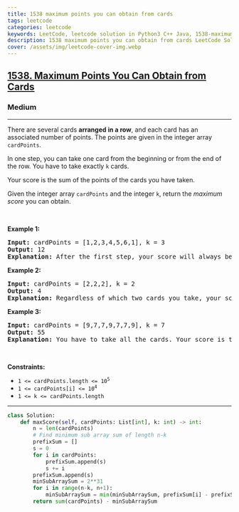 ```yaml
---
title: 1538 maximum points you can obtain from cards
tags: leetcode
categories: leetcode
keywords: LeetCode, leetcode solution in Python3 C++ Java, 1538-maximum-points-you-can-obtain-from-cards solution
description: 1538 maximum points you can obtain from cards LeetCode Solution Explained
cover: /assets/img/leetcode-cover-img.webp
---
```





<h2><a href="https://leetcode.com/problems/maximum-points-you-can-obtain-from-cards">1538. Maximum Points You Can Obtain from Cards</a></h2><h3>Medium</h3><hr><p>There are several cards <strong>arranged in a row</strong>, and each card has an associated number of points. The points are given in the integer array <code>cardPoints</code>.</p>

<p>In one step, you can take one card from the beginning or from the end of the row. You have to take exactly <code>k</code> cards.</p>

<p>Your score is the sum of the points of the cards you have taken.</p>

<p>Given the integer array <code>cardPoints</code> and the integer <code>k</code>, return the <em>maximum score</em> you can obtain.</p>

<p>&nbsp;</p>
<p><strong class="example">Example 1:</strong></p>

<pre>
<strong>Input:</strong> cardPoints = [1,2,3,4,5,6,1], k = 3
<strong>Output:</strong> 12
<strong>Explanation:</strong> After the first step, your score will always be 1. However, choosing the rightmost card first will maximize your total score. The optimal strategy is to take the three cards on the right, giving a final score of 1 + 6 + 5 = 12.
</pre>

<p><strong class="example">Example 2:</strong></p>

<pre>
<strong>Input:</strong> cardPoints = [2,2,2], k = 2
<strong>Output:</strong> 4
<strong>Explanation:</strong> Regardless of which two cards you take, your score will always be 4.
</pre>

<p><strong class="example">Example 3:</strong></p>

<pre>
<strong>Input:</strong> cardPoints = [9,7,7,9,7,7,9], k = 7
<strong>Output:</strong> 55
<strong>Explanation:</strong> You have to take all the cards. Your score is the sum of points of all cards.
</pre>

<p>&nbsp;</p>
<p><strong>Constraints:</strong></p>

<ul>
	<li><code>1 &lt;= cardPoints.length &lt;= 10<sup>5</sup></code></li>
	<li><code>1 &lt;= cardPoints[i] &lt;= 10<sup>4</sup></code></li>
	<li><code>1 &lt;= k &lt;= cardPoints.length</code></li>
</ul>


---




```python
class Solution:
    def maxScore(self, cardPoints: List[int], k: int) -> int:
        n = len(cardPoints)
        # Find minimum sub array sum of length n-k
        prefixSum = []
        s = 0
        for i in cardPoints:
            prefixSum.append(s)
            s += i
        prefixSum.append(s)
        minSubArraySum = 2**31
        for i in range(n-k, n+1):
            minSubArraySum = min(minSubArraySum, prefixSum[i] - prefixSum[i-(n-k)])
        return sum(cardPoints) - minSubArraySum
```

